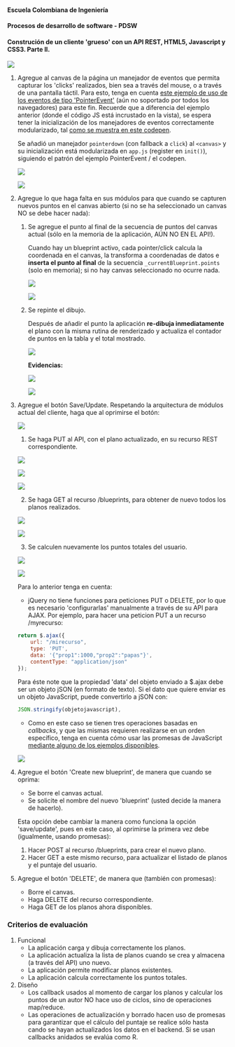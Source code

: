 #### Escuela Colombiana de Ingeniería
#### Procesos de desarrollo de software - PDSW
#### Construción de un cliente 'grueso' con un API REST, HTML5, Javascript y CSS3. Parte II.



![](img/mock2.png)

1. Agregue al canvas de la página un manejador de eventos que permita capturar los 'clicks' realizados, bien sea a través del mouse, o a través de una pantalla táctil. Para esto, tenga en cuenta [este ejemplo de uso de los eventos de tipo 'PointerEvent'](https://mobiforge.com/design-development/html5-pointer-events-api-combining-touch-mouse-and-pen) (aún no soportado por todos los navegadores) para este fin. Recuerde que a diferencia del ejemplo anterior (donde el código JS está incrustado en la vista), se espera tener la inicialización de los manejadores de eventos correctamente modularizado, tal [como se muestra en este codepen](https://codepen.io/hcadavid/pen/BwWbrw).

   	Se añadió un manejador ``pointerdown`` (con fallback a ``click``) al ``<canvas>`` y su inicialización está modularizada en ``app.js`` (register en ``init()``), siguiendo el patrón del ejemplo PointerEvent / el codepen.

	![](img/imagen0.png)

    ![](img/imagen4.png)
    
3. Agregue lo que haga falta en sus módulos para que cuando se capturen nuevos puntos en el canvas abierto (si no se ha seleccionado un canvas NO se debe hacer nada):
	1. Se agregue el punto al final de la secuencia de puntos del canvas actual (sólo en la memoria de la aplicación, AÚN NO EN EL API!).

 		Cuando hay un blueprint activo, cada pointer/click calcula la coordenada en el canvas, la transforma a coordenadas de datos e **inserta el punto al final** de la secuencia ``_currentBlueprint.points`` (solo en memoria); si no hay canvas seleccionado no ocurre nada.

		![](img/imagen3.png)

		![](img/imagen2.png)
    		
	2. Se repinte el dibujo.

    	Después de añadir el punto la aplicación **re-dibuja inmediatamente** el plano con la misma rutina de renderizado y actualiza el contador de puntos en la tabla y el total mostrado.

    	![](img/imagen5.png)

		**Evidencias:**

	    ![](img/prueba1.png)

	    ![](img/prueba2.png)
   
4. Agregue el botón Save/Update. Respetando la arquitectura de módulos actual del cliente, haga que al oprimirse el botón:

   ![](img/foto1.png)	

	1. Se haga PUT al API, con el plano actualizado, en su recurso REST correspondiente.

   ![](img/foto2.png)

   ![](img/foto3.png)

   ![](img/foto4.png)
	
   2. Se haga GET al recurso /blueprints, para obtener de nuevo todos los planos realizados.

   ![](img/foto5.png)

   ![](img/foto6.png)

    3. Se calculen nuevamente los puntos totales del usuario.

	![](img/foto7.png)

	![](img/foto8.png)

    Para lo anterior tenga en cuenta:

    * jQuery no tiene funciones para peticiones PUT o DELETE, por lo que es necesario 'configurarlas' manualmente a través de su API para AJAX. Por ejemplo, para hacer una peticion PUT a un recurso /myrecurso:

    ```javascript
    return $.ajax({
        url: "/mirecurso",
        type: 'PUT',
        data: '{"prop1":1000,"prop2":"papas"}',
        contentType: "application/json"
    });
    
    ```
    Para éste note que la propiedad 'data' del objeto enviado a $.ajax debe ser un objeto jSON (en formato de texto). Si el dato que quiere enviar es un objeto JavaScript, puede convertirlo a jSON con: 
	
    ```javascript
    JSON.stringify(objetojavascript),
    ```
    * Como en este caso se tienen tres operaciones basadas en _callbacks_, y que las mismas requieren realizarse en un orden específico, tenga en cuenta cómo usar las promesas de JavaScript [mediante alguno de los ejemplos disponibles](http://codepen.io/hcadavid/pen/jrwdgK).

	![](img/foto8.png)

5. Agregue el botón 'Create new blueprint', de manera que cuando se oprima: 
	* Se borre el canvas actual.
	* Se solicite el nombre del nuevo 'blueprint' (usted decide la manera de hacerlo).
	
	Esta opción debe cambiar la manera como funciona la opción 'save/update', pues en este caso, al oprimirse la primera vez debe (igualmente, usando promesas):

	1. Hacer POST al recurso /blueprints, para crear el nuevo plano.
	2. Hacer GET a este mismo recurso, para actualizar el listado de planos y el puntaje del usuario.

6. Agregue el botón 'DELETE', de manera que (también con promesas):
	* Borre el canvas.
	* Haga DELETE del recurso correspondiente.
	* Haga GET de los planos ahora disponibles.

### Criterios de evaluación

1. Funcional
	* La aplicación carga y dibuja correctamente los planos.
	* La aplicación actualiza la lista de planos cuando se crea y almacena (a través del API) uno nuevo.
	* La aplicación permite modificar planos existentes.
	* La aplicación calcula correctamente los puntos totales.
2. Diseño
	* Los callback usados al momento de cargar los planos y calcular los puntos de un autor NO hace uso de ciclos, sino de operaciones map/reduce.
	* Las operaciones de actualización y borrado hacen uso de promesas para garantizar que el cálculo del puntaje se realice sólo hasta cando se hayan actualizados los datos en el backend. Si se usan callbacks anidados se evalúa como R.
	
